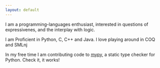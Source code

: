 ```yaml
---
layout: default
---
```

I am a programming-languages enthusiast, interested in questions of expressivenes, and the interplay with logic.

I am Proficient in Python, C, C++ and Java. I love playing around in COQ and SMLnj

In my free time I am contributing code to [mypy](http://github.com/python/mypy), a static type checker for Python. Check it, it works!

